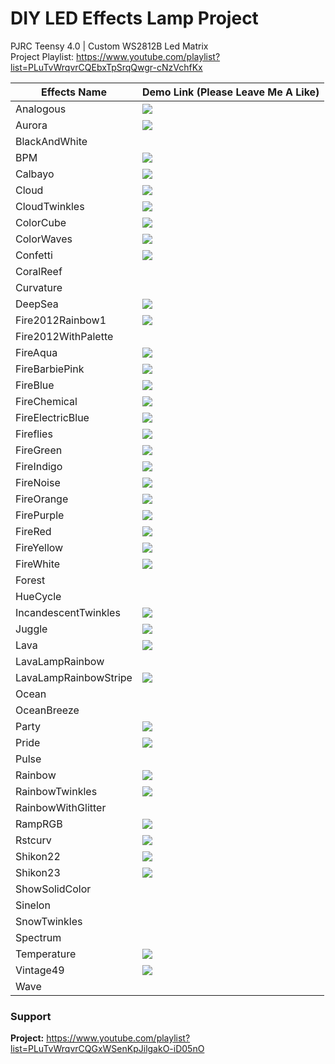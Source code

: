 # DIY LED Effects Lamp Project
PJRC Teensy 4.0 | Custom WS2812B Led Matrix
<br>Project Playlist: https://www.youtube.com/playlist?list=PLuTvWrqvrCQEbxTpSrqQwgr-cNzVchfKx

| Effects Name          	| Demo Link (Please Leave Me A Like)     	|
|-----------------------	|----------------------------------------	|
| Analogous             	| [![](https://img.youtube.com/vi/GkM_yxgYv2s/0.jpg)](https://youtu.be/GkM_yxgYv2s) |
| Aurora                	| [![](https://img.youtube.com/vi/GK8URnTC9vc/0.jpg)](https://youtu.be/GK8URnTC9vc) |
| BlackAndWhite         	|                                        	|
| BPM                     | [![](https://img.youtube.com/vi/IH-Q_5ymRpk/0.jpg)](https://youtu.be/IH-Q_5ymRpk) |
| Calbayo             	  | [![](https://img.youtube.com/vi/2_QlBTKidro/0.jpg)](https://youtu.be/2_QlBTKidro) |
| Cloud                 	| [![](https://img.youtube.com/vi/ubzFZ8tgLI4/0.jpg)](https://youtu.be/ubzFZ8tgLI4) |
| CloudTwinkles           | [![](https://img.youtube.com/vi/x8yK0GT0e4U/0.jpg)](https://youtu.be/x8yK0GT0e4U) |
| ColorCube             	| [![](https://img.youtube.com/vi/w2WDJhO8YmA/0.jpg)](https://youtube.com/shorts/w2WDJhO8YmA?feature=share) |
| ColorWaves            	| [![](https://img.youtube.com/vi/wLJo49-o8fk/0.jpg)](https://youtu.be/wLJo49-o8fk) |
| Confetti                | [![](https://img.youtube.com/vi/dexPh66PtdY/0.jpg)](https://youtube.com/shorts/dexPh66PtdY?feature=share) |
| CoralReef             	|                                        	|
| Curvature             	|                                        	|
| DeepSea               	| [![](https://img.youtube.com/vi/nkcVD1npClE/0.jpg)](https://youtu.be/nkcVD1npClE) |
| Fire2012Rainbow1      	| [![](https://img.youtube.com/vi/2Owei0R9Go4/0.jpg)](https://www.youtube.com/watch?v=2Owei0R9Go4) |
| Fire2012WithPalette   	|                                        	|
| FireAqua              	| [![](https://img.youtube.com/vi/2UL9ZoMGzog/0.jpg)](https://youtu.be/2UL9ZoMGzog) |
| FireBarbiePink         	| [![](https://img.youtube.com/vi/lAHkKbvl2BE/0.jpg)](https://youtu.be/lAHkKbvl2BE) |
| FireBlue              	| [![](https://img.youtube.com/vi/ALZilezuZhE/0.jpg)](https://youtu.be/ALZilezuZhE) |
| FireChemical          	| [![](https://img.youtube.com/vi/JTVzLaD2WtA/0.jpg)](https://youtu.be/JTVzLaD2WtA) |
| FireElectricBlue      	| [![](https://img.youtube.com/vi/nL_Dz0n3Nng/0.jpg)](https://www.youtube.com/watch?v=nL_Dz0n3Nng) |
| Fireflies             	| [![](https://img.youtube.com/vi/LjIy1Lz-oGE/0.jpg)](https://youtu.be/LjIy1Lz-oGE) 
| FireGreen             	| [![](https://img.youtube.com/vi/AtH7kPdCFck/0.jpg)](https://youtu.be/AtH7kPdCFck) |
| FireIndigo             	| [![](https://img.youtube.com/vi/ssplT7uFegI/0.jpg)](https://youtu.be/ssplT7uFegI) |
| FireNoise               | [![](https://img.youtube.com/vi/8HZHj-oy8hU/0.jpg)](https://www.youtube.com/watch?v=8HZHj-oy8hU) |
| FireOrange            	| [![](https://img.youtube.com/vi/Bq_BhgwoGyM/0.jpg)](https://www.youtube.com/watch?v=Bq_BhgwoGyM) |
| FirePurple            	| [![](https://img.youtube.com/vi/7VXlMrUlCOM/0.jpg)](https://www.youtube.com/watch?v=7VXlMrUlCOM) |
| FireRed               	| [![](https://img.youtube.com/vi/r67FtGZvrxc/0.jpg)](https://www.youtube.com/watch?v=r67FtGZvrxc) |
| FireYellow              | [![](https://img.youtube.com/vi/6eIliuVcl6E/0.jpg)](https://youtu.be/6eIliuVcl6E) |
| FireWhite             	| [![](https://img.youtube.com/vi/Ep6ztWYFsqQ/0.jpg)](https://www.youtube.com/watch?v=Ep6ztWYFsqQ) |
| Forest                	|                                        	|
| HueCycle              	|                                        	|
| IncandescentTwinkles    | [![](https://img.youtube.com/vi/yPH6Us_nF-U/0.jpg)](https://youtube.com/shorts/yPH6Us_nF-U?feature=share) |
| Juggle                	| [![](https://img.youtube.com/vi/qANoQjhLGoI/0.jpg)](https://youtu.be/qANoQjhLGoI) |
| Lava                  	| [![](https://img.youtube.com/vi/ReStbAOoWyM/0.jpg)](https://www.youtube.com/watch?v=ReStbAOoWyM) |
| LavaLampRainbow       	|                                        	|
| LavaLampRainbowStripe 	| [![](https://img.youtube.com/vi/oXuwZY5xBgc/0.jpg)](https://youtube.com/shorts/oXuwZY5xBgc?feature=share) |
| Ocean                 	|                                        	|
| OceanBreeze           	|                                        	|
| Party                 	| [![](https://img.youtube.com/vi/PT6lvMPc_JI/0.jpg)](https://www.youtube.com/watch?v=PT6lvMPc_JI) |
| Pride                 	| [![](https://img.youtube.com/vi/QllpjAun5tk/0.jpg)](https://youtube.com/shorts/QllpjAun5tk?feature=share) |
| Pulse                 	|                                        	|
| Rainbow               	| [![](https://img.youtube.com/vi/NdaFswDQIU4/0.jpg)](https://youtu.be/NdaFswDQIU4) |
| RainbowTwinkles       	| [![](https://img.youtube.com/vi/1jY9cqHB35g/0.jpg)](https://youtu.be/1jY9cqHB35g) |
| RainbowWithGlitter    	|                                        	|
| RampRGB               	| [![](https://img.youtube.com/vi/fwO2FN8sbOQ/0.jpg)](https://youtube.com/shorts/fwO2FN8sbOQ?feature=share) |
| Rstcurv               	| [![](https://img.youtube.com/vi/_P6XzHIV-NA/0.jpg)](https://www.youtube.com/watch?v=_P6XzHIV-NA) |
| Shikon22              	| [![](https://img.youtube.com/vi/SxEsgq4D8ok/0.jpg)](https://youtu.be/SxEsgq4D8ok) |
| Shikon23              	| [![](https://img.youtube.com/vi/LAta2GwrvJk/0.jpg)](https://youtu.be/LAta2GwrvJk) |
| ShowSolidColor        	|                                        	|
| Sinelon               	|                                        	|
| SnowTwinkles          	|                                        	|
| Spectrum              	|                                        	|
| Temperature           	| [![](https://img.youtube.com/vi/7qriRYJ1oCw/0.jpg)](https://youtube.com/shorts/7qriRYJ1oCw?feature=share) |
| Vintage49             	| [![](https://img.youtube.com/vi/BeOxCL2CW7A/0.jpg)](https://youtube.com/shorts/BeOxCL2CW7A?feature=share) |
| Wave                  	|                                        	|


### Support
**Project:** https://www.youtube.com/playlist?list=PLuTvWrqvrCQGxWSenKpJilgakO-iD05nO

